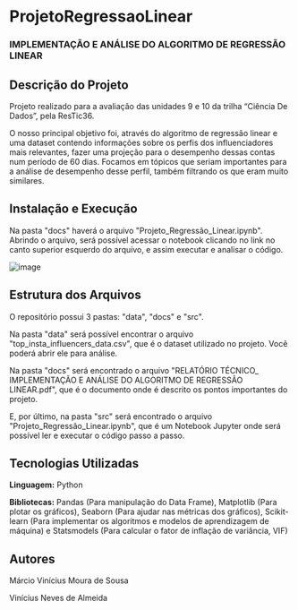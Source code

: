 # ProjetoRegressaoLinear
### IMPLEMENTAÇÃO E ANÁLISE DO ALGORITMO DE REGRESSÃO LINEAR

## Descrição do Projeto

Projeto realizado para a avaliação das unidades 9 e 10 da trilha “Ciência De
Dados”, pela ResTic36.

O nosso principal objetivo foi, através do algoritmo de regressão linear e uma
dataset contendo informações sobre os perfis dos influenciadores mais relevantes,
fazer uma projeção para o desempenho dessas contas num período de 60 dias.
Focamos em tópicos que seriam importantes para a análise de desempenho desse
perfil, também filtrando os que eram muito similares.

## Instalação e Execução

Na pasta "docs" haverá o arquivo "Projeto_Regressão_Linear.ipynb". Abrindo o arquivo, será possível acessar o notebook clicando no link no canto superior esquerdo do arquivo, e assim executar e analisar o código.

![image](https://github.com/user-attachments/assets/dd37c0a7-81b9-4707-8bb5-29f3b8a11d5d)

## Estrutura dos Arquivos

O repositório possui 3 pastas: "data", "docs" e "src".

Na pasta "data" será possível encontrar o arquivo "top_insta_influencers_data.csv", que é o dataset utilizado no projeto. Você poderá abrir ele para análise.

Na pasta "docs" será encontrado o arquivo "RELATÓRIO TÉCNICO_ IMPLEMENTAÇÃO E ANÁLISE DO ALGORITMO DE REGRESSÃO LINEAR.pdf", que é o documento onde é descrito os pontos importantes do projeto.

E, por último, na pasta "src" será encontrado o arquivo "Projeto_Regressão_Linear.ipynb", que é um Notebook Jupyter onde será possível ler e executar o código passo a passo.

## Tecnologias Utilizadas

**Linguagem:** Python 

**Bibliotecas:** Pandas (Para manipulação do Data Frame), Matplotlib (Para plotar os gráficos), Seaborn (Para ajudar nas métricas dos gráficos), Scikit-learn (Para implementar os algoritmos e modelos de aprendizagem de máquina) e Statsmodels (Para calcular o fator de inflação de variância, VIF)

## Autores
Márcio Vinícius Moura de Sousa

Vinícius Neves de Almeida
